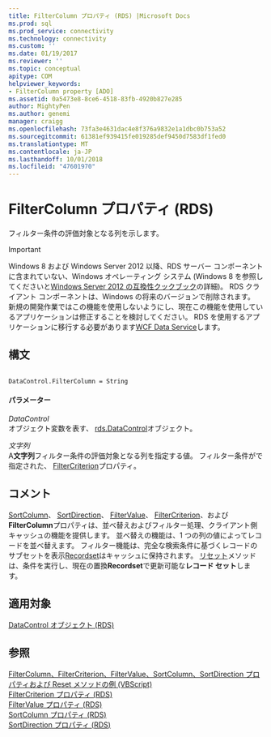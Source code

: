 ```yaml
---
title: FilterColumn プロパティ (RDS) |Microsoft Docs
ms.prod: sql
ms.prod_service: connectivity
ms.technology: connectivity
ms.custom: ''
ms.date: 01/19/2017
ms.reviewer: ''
ms.topic: conceptual
apitype: COM
helpviewer_keywords:
- FilterColumn property [ADO]
ms.assetid: 0a5473e8-8ce6-4518-83fb-4920b827e285
author: MightyPen
ms.author: genemi
manager: craigg
ms.openlocfilehash: 73fa3e4631dac4e8f376a9832e1a1dbc0b753a52
ms.sourcegitcommit: 61381ef939415fe019285def9450d7583df1fed0
ms.translationtype: MT
ms.contentlocale: ja-JP
ms.lasthandoff: 10/01/2018
ms.locfileid: "47601970"
---
```

# <a name="filtercolumn-property-rds"></a>FilterColumn プロパティ (RDS)
フィルター条件の評価対象となる列を示します。  
  
> [!IMPORTANT]
>  Windows 8 および Windows Server 2012 以降、RDS サーバー コンポーネントに含まれていない、Windows オペレーティング システム (Windows 8 を参照してくださいと[Windows Server 2012 の互換性クックブック](https://www.microsoft.com/en-us/download/details.aspx?id=27416)の詳細)。 RDS クライアント コンポーネントは、Windows の将来のバージョンで削除されます。 新規の開発作業ではこの機能を使用しないようにし、現在この機能を使用しているアプリケーションは修正することを検討してください。 RDS を使用するアプリケーションに移行する必要があります[WCF Data Service](http://go.microsoft.com/fwlink/?LinkId=199565)します。  
  
## <a name="syntax"></a>構文  
  
```  
  
DataControl.FilterColumn = String  
```  
  
#### <a name="parameters"></a>パラメーター  
 *DataControl*  
 オブジェクト変数を表す、 [rds.DataControl](../../../ado/reference/rds-api/datacontrol-object-rds.md)オブジェクト。  
  
 *文字列*  
 A**文字列**フィルター条件の評価対象となる列を指定する値。 フィルター条件がで指定された、 [FilterCriterion](../../../ado/reference/rds-api/filtercriterion-property-rds.md)プロパティ。  
  
## <a name="remarks"></a>コメント  
 [SortColumn](../../../ado/reference/rds-api/sortcolumn-property-rds.md)、 [SortDirection](../../../ado/reference/rds-api/sortdirection-property-rds.md)、 [FilterValue](../../../ado/reference/rds-api/filtervalue-property-rds.md)、 [FilterCriterion](../../../ado/reference/rds-api/filtercriterion-property-rds.md)、および**FilterColumn**プロパティは、並べ替えおよびフィルター処理、クライアント側キャッシュの機能を提供します。 並べ替えの機能は、1 つの列の値によってレコードを並べ替えます。 フィルター機能は、完全な検索条件に基づくレコードのサブセットを表示[Recordset](../../../ado/reference/ado-api/recordset-object-ado.md)はキャッシュに保持されます。 [リセット](../../../ado/reference/rds-api/reset-method-rds.md)メソッドは、条件を実行し、現在の置換**Recordset**で更新可能な**レコード セット**します。  
  
## <a name="applies-to"></a>適用対象  
 [DataControl オブジェクト (RDS)](../../../ado/reference/rds-api/datacontrol-object-rds.md)  
  
## <a name="see-also"></a>参照  
 [FilterColumn、FilterCriterion、FilterValue、SortColumn、SortDirection プロパティおよび Reset メソッドの例 (VBScript)](../../../ado/reference/rds-api/filter-column-criterion-value-sortcolumn-sortdirection-example-vbscript.md)   
 [FilterCriterion プロパティ (RDS)](../../../ado/reference/rds-api/filtercriterion-property-rds.md)   
 [FilterValue プロパティ (RDS)](../../../ado/reference/rds-api/filtervalue-property-rds.md)   
 [SortColumn プロパティ (RDS)](../../../ado/reference/rds-api/sortcolumn-property-rds.md)   
 [SortDirection プロパティ (RDS)](../../../ado/reference/rds-api/sortdirection-property-rds.md)


